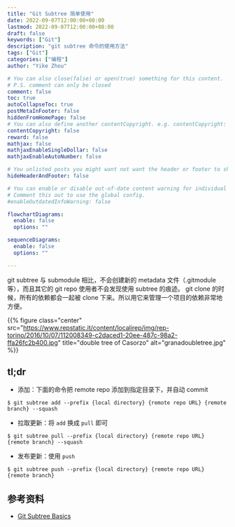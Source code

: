```yaml
---
title: "Git Subtree 简单使用"
date: 2022-09-07T12:00:00+08:00
lastmod: 2022-09-07T12:00:00+08:00
draft: false
keywords: ["Git"]
description: "git subtree 命令的使用方法"
tags: ["Git"]
categories: ["编程"]
author: "Yike Zhou"

# You can also close(false) or open(true) something for this content.
# P.S. comment can only be closed
comment: false
toc: true
autoCollapseToc: true
postMetaInFooter: false
hiddenFromHomePage: false
# You can also define another contentCopyright. e.g. contentCopyright: "This is another copyright."
contentCopyright: false
reward: false
mathjax: false
mathjaxEnableSingleDollar: false
mathjaxEnableAutoNumber: false

# You unlisted posts you might want not want the header or footer to show
hideHeaderAndFooter: false

# You can enable or disable out-of-date content warning for individual post.
# Comment this out to use the global config.
#enableOutdatedInfoWarning: false

flowchartDiagrams:
  enable: false
  options: ""

sequenceDiagrams:
  enable: false
  options: ""

---
```


<!--more-->
git subtree 与 submodule 相比，不会创建新的 metadata 文件（.gitmodule 等），而且其它的 git repo 使用者不会发现使用 subtree 的痕迹。
git clone 的时候，所有的依赖都会一起被 clone 下来。所以用它来管理一个项目的依赖非常地方便。

{{% figure class="center" src="https://www.repstatic.it/content/localirep/img/rep-torino/2016/10/07/112008349-c2daced1-20ee-487c-98a2-ffa26fc2b400.jpg" title="double tree of Casorzo" alt="granadoubletree.jpg" %}}

## tl;dr

- 添加：下面的命令把 remote repo 添加到指定目录下，并自动 commit
```shell
$ git subtree add --prefix {local directory} {remote repo URL} {remote branch} --squash
```

- 拉取更新：将 `add` 换成 `pull` 即可
```shell
$ git subtree pull --prefix {local directory} {remote repo URL} {remote branch} --squash
```

- 发布更新：使用 `push`
```shell
$ git subtree push --prefix {local directory} {remote repo URL} {remote branch}
```

## 参考资料

- [Git Subtree Basics](https://gist.github.com/SKempin/b7857a6ff6bddb05717cc17a44091202)